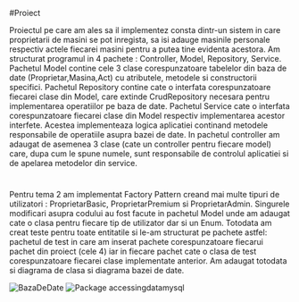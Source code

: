 #Proiect

Proiectul pe care am ales sa il implementez consta dintr-un sistem in care proprietarii de masini se pot inregista, sa isi adauge masinile 
personale respectiv actele fiecarei masini pentru a putea tine evidenta acestora. Am structurat programul in 4 pachete : Controller, Model, 
Repository, Service. Pachetul Model contine cele 3 clase corespunzatoare tabelelor din baza de date (Proprietar,Masina,Act) cu atributele, 
metodele si constructorii specifici. Pachetul Repository contine cate o interfata corespunzatoare fiecarei clase din Model, care  extinde 
CrudRepository necesara pentru implementarea operatiilor pe baza de date. Pachetul Service cate o interfata corespunzatoare fiecarei clase 
din Model respectiv implementarea acestor interfete. Acestea implementeaza logica aplicatiei continand metodele responsabile de operatiile 
asupra bazei de date. In pachetul controller am adaugat de asemenea 3 clase (cate un controller pentru fiecare model) care, dupa cum le 
spune numele, sunt responsabile de controlul aplicatiei si de apelarea metodelor din service.

#
Pentru tema 2 am implementat Factory Pattern creand mai multe tipuri de utilizatori : ProprietarBasic, ProprietarPremium si ProprietarAdmin. Singurele modificari asupra codului au fost facute in pachetul Model unde am adaugat cate o clasa pentru fiecare tip de utilizator dar si un Enum. Totodata am creat teste pentru toate entitatile si le-am structurat pe pachete astfel: pachetul de test in care am inserat pachete corespunzatoare fiecarui pachet din proiect (cele 4) iar in fiecare pachet cate o clasa de test corespunzatoare fiecarei clase implementate anterior. Am adaugat totodata si diagrama de clasa si diagrama bazei de date.

![BazaDeDate](https://user-images.githubusercontent.com/72455865/170509605-2d1748dc-bc80-4268-9f31-ccb4fb7d34d1.png)
![Package accessingdatamysql](https://user-images.githubusercontent.com/72455865/170509801-98ab8a3a-10f3-4faa-a54a-cb385a071009.png)

